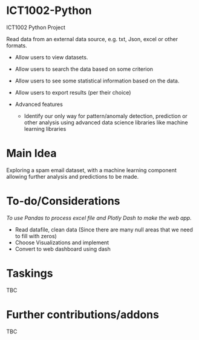 # ICT1002-Python
ICT1002 Python Project

Read data from an external data source, e.g. txt, Json, excel or other formats.
* Allow users to view datasets.
* Allow users to search the data based on some criterion
* Allow users to see some statistical information based on the data.

* Allow users to export results (per their choice)
* Advanced features
  * Identify our only way for pattern/anomaly detection, prediction or other analysis using advanced data science libraries like machine learning libraries

# Main Idea

Exploring a spam email dataset, with a machine learning component allowing further analysis and predictions to be made.

# To-do/Considerations

*To use Pandas to process excel file and Plotly Dash to make the web app.*
* Read datafile, clean data (Since there are many null areas that we need to fill with zeros)
* Choose Visualizations and implement
* Convert to web dashboard using dash


# Taskings

TBC

# Further contributions/addons

TBC
